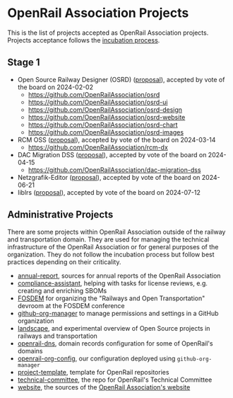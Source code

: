 # OpenRail Association Projects

This is the list of projects accepted as OpenRail Association projects. Projects acceptance follows the [incubation process](incubation-process.md).

## Stage 1

* Open Source Railway Designer (OSRD) ([proposal](https://github.com/OpenRailAssociation/technical-committee/blob/main/project-proposals/stage-1/osrd.md)), accepted by vote of the board on 2024-02-02
  * https://github.com/OpenRailAssociation/osrd
  * https://github.com/OpenRailAssociation/osrd-ui
  * https://github.com/OpenRailAssociation/osrd-design
  * https://github.com/OpenRailAssociation/osrd-website
  * https://github.com/OpenRailAssociation/osrd-chart
  * https://github.com/OpenRailAssociation/osrd-images
* RCM OSS ([proposal](https://github.com/OpenRailAssociation/technical-committee/blob/main/project-proposals/stage-1/RCM%20OSS.md)), accepted by vote of the board on 2024-03-14
  * https://github.com/OpenRailAssociation/rcm-dx
* DAC Migration DSS ([proposal](https://github.com/OpenRailAssociation/technical-committee/blob/main/project-proposals/stage-1/dac-migration-dss.md)), accepted by vote of the board on 2024-04-15
  * https://github.com/OpenRailAssociation/dac-migration-dss
* Netzgrafik-Editor ([proposal](https://github.com/OpenRailAssociation/technical-committee/blob/main/project-proposals/stage-1/NGE.md)), accepted by vote of the board on 2024-06-21
* liblrs ([proposal](https://github.com/OpenRailAssociation/technical-committee/blob/main/project-proposals/stage-1/liblrs.md)), accepted by vote of the board on 2024-07-12

## Administrative Projects

There are some projects within OpenRail Association outside of the railway and transportation domain. They are used for managing the technical infrastructure of the OpenRail Association or for general purposes of the organization. They do not follow the incubation process but follow best practices depending on their criticality.

* [annual-report](https://github.com/OpenRailAssociation/annual-report), sources for annual reports of the OpenRail Association
* [compliance-assistant](https://github.com/OpenRailAssociation/compliance-assistant), helping with tasks for license reviews, e.g. creating and enriching SBOMs
* [FOSDEM](https://github.com/OpenRailAssociation/FOSDEM) for organizing the "Railways and Open Transportation" devroom at the FOSDEM conference
* [github-org-manager](https://github.com/OpenRailAssociation/github-org-manager) to manage permissions and settings in a GitHub organization
* [landscape](https://github.com/OpenRailAssociation/landscape), and experimental overview of Open Source projects in railways and transportation
* [openrail-dns](https://github.com/OpenRailAssociation/openrail-dns), domain records configuration for some of OpenRail's domains
* [openrail-org-config](https://github.com/OpenRailAssociation/openrail-org-config), our configuration deployed using `github-org-manager`
* [project-template](https://github.com/OpenRailAssociation/project-template), template for OpenRail repositories
* [technical-committee](https://github.com/OpenRailAssociation/technical-committee), the repo for OpenRail's Technical Committee
* [website](https://github.com/OpenRailAssociation/website), the sources of the [OpenRail Association's website](https://openrailassociation.org)
